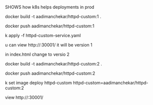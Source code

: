 SHOWS how k8s helps deployments in prod

docker build -t aadimanchekar/httpd-custom:1 .

docker push aadimanchekar/httpd-custom:1

k apply -f httpd-custom-service.yaml

u can view http://<ip>:30001/ it will be version 1

in index.html change to versio 2

docker build -t aadimanchekar/httpd-custom:2 .

docker push aadimanchekar/httpd-custom:2

k set image deploy httpd-custom httpd-custom=aadimanchekar/httpd-custom:2

view http://<ip>:30001/